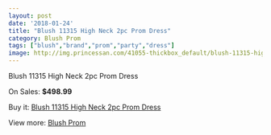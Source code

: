 ```yaml
---
layout: post
date: '2018-01-24'
title: "Blush 11315 High Neck 2pc Prom Dress"
category: Blush Prom
tags: ["blush","brand","prom","party","dress"]
image: http://img.princessan.com/41055-thickbox_default/blush-11315-high-neck-2pc-prom-dress.jpg
---
```

Blush 11315 High Neck 2pc Prom Dress

On Sales: **$498.99**
<a href="https://www.princessan.com/en/blush-prom/19135-blush-11315-high-neck-2pc-prom-dress.html"><amp-img layout="responsive" width="600" height="600" src="//img.princessan.com/41055-thickbox_default/blush-11315-high-neck-2pc-prom-dress.jpg" alt="Blush 11315 High Neck 2pc Prom Dress 0" /></a>
<a href="https://www.princessan.com/en/blush-prom/19135-blush-11315-high-neck-2pc-prom-dress.html"><amp-img layout="responsive" width="600" height="600" src="//img.princessan.com/41058-thickbox_default/blush-11315-high-neck-2pc-prom-dress.jpg" alt="Blush 11315 High Neck 2pc Prom Dress 1" /></a>
<a href="https://www.princessan.com/en/blush-prom/19135-blush-11315-high-neck-2pc-prom-dress.html"><amp-img layout="responsive" width="600" height="600" src="//img.princessan.com/41057-thickbox_default/blush-11315-high-neck-2pc-prom-dress.jpg" alt="Blush 11315 High Neck 2pc Prom Dress 2" /></a>
<a href="https://www.princessan.com/en/blush-prom/19135-blush-11315-high-neck-2pc-prom-dress.html"><amp-img layout="responsive" width="600" height="600" src="//img.princessan.com/41056-thickbox_default/blush-11315-high-neck-2pc-prom-dress.jpg" alt="Blush 11315 High Neck 2pc Prom Dress 3" /></a>

Buy it: [Blush 11315 High Neck 2pc Prom Dress](https://www.princessan.com/en/blush-prom/19135-blush-11315-high-neck-2pc-prom-dress.html "Blush 11315 High Neck 2pc Prom Dress")

View more: [Blush Prom](https://www.princessan.com/en/180-blush-prom "Blush Prom")
